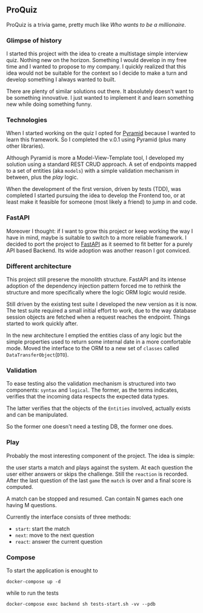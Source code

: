 ## ProQuiz

ProQuiz is a trivia game, pretty much like _Who wants to be a millionaire_.

### Glimpse of history

I started this project with the idea to create a multistage simple interview quiz. Nothing new on the horizon. Something I would develop in my free time and I wanted to propose to my company. I quickly realized that this idea would not be suitable for the context so I decide to make a turn and develop something I always wanted to built.

There are plenty of similar solutions out there. It absolutely doesn't want to be something innovative. I just wanted to implement it and learn something new while doing something funny.

### Technologies

When I started working on the quiz I opted for [Pyramid](https://docs.pylonsproject.org/projects/pyramid/en/latest/) because I wanted to learn this framework. So I completed the v.0.1 using Pyramid (plus many other libraries).

Although Pyramid is more a Model-View-Template tool, I developed my solution using a standard REST CRUD approach. A set of endpoints mapped to a set of entities (aka `models`) with a simple validation mechanism in between, plus the _play_ logic.

When the development of the first version, driven by tests (TDD), was completed I started pursuing the idea to develop the Frontend too, or at least make it feasible for someone (most likely a friend) to jump in and code.

### FastAPI

Moreover I thought: if I want to grow this project or keep working the way I have in mind, maybe is suitable to switch to a more reliable framework. I decided to port the project to [FastAPI](https://fastapi.tiangolo.com/) as it seemed to fit better for a purely API based Backend. Its wide adoption was another reason I got conviced.

### Different architecture

This project still preserve the monolith structure. FastAPI and its intense adoption of the dependency injection pattern forced me to rethink the structure and more specifically where the logic ORM logic would reside.

Still driven by the existing test suite I developed the new version as it is now. The test suite required a small initial effort to work, due to the way database session objects are fetched when a request reaches the endpoint. Things started to work quickly after.

In the new architecture I emptied the entities class of any logic but the simple properties used to return some internal date in a more comfortable mode. Moved the interface to the ORM to a new set of `classes` called `DataTransferObject`(`DTO`).

### Validation

To ease testing also the validation mechanism is structured into two components: `syntax` and `logical`. The former, as the terms indicates, verifies that the incoming data respects the expected data types.

The latter verifies that the objects of the `Entities` involved, actually exists and can be manipulated.

So the former one doesn't need a testing DB, the former one does.

### Play

Probably the most interesting component of the project. The idea is simple:

the user starts a match and plays against the system. At each question the user either answers or skips the challenge. Still the `reaction` is recorded. After the last question of the last `game` the `match` is over and a final score is computed.

A match can be stopped and resumed. Can contain N games each one having M questions.

Currently the interface consists of three methods:

- `start`: start the match
- `next`: move to the next question
- `react`: answer the current question


### Compose

To start the application is enought to
```
docker-compose up -d
```

while to run the tests

```
docker-compose exec backend sh tests-start.sh -vv --pdb
```
